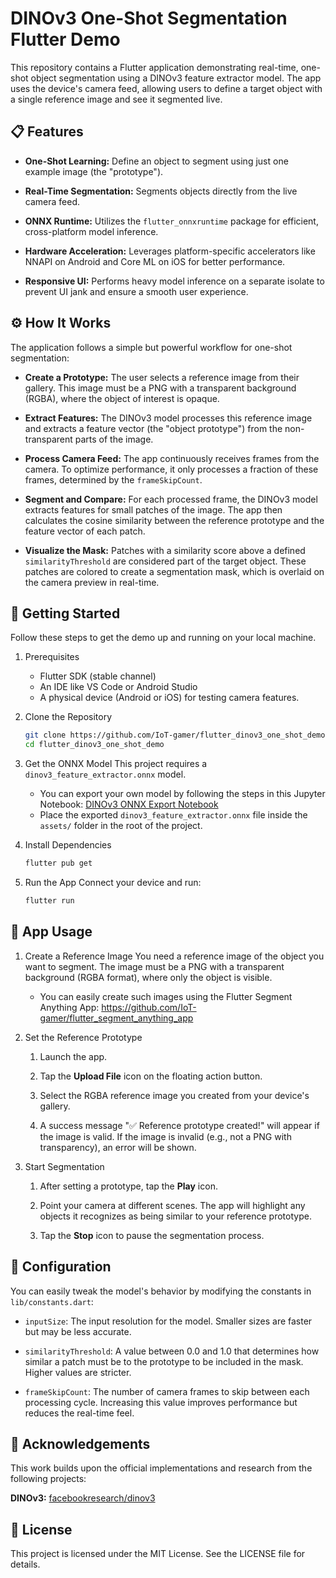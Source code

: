 # DINOv3 One-Shot Segmentation Flutter Demo

This repository contains a Flutter application demonstrating real-time, one-shot object segmentation using a DINOv3 feature extractor model. The app uses the device's camera feed, allowing users to define a target object with a single reference image and see it segmented live.

## 📋 Features

* **One-Shot Learning:** Define an object to segment using just one example image (the "prototype").

* **Real-Time Segmentation:** Segments objects directly from the live camera feed.

* **ONNX Runtime:** Utilizes the `flutter_onnxruntime` package for efficient, cross-platform model inference.

* **Hardware Acceleration:** Leverages platform-specific accelerators like NNAPI on Android and Core ML on iOS  for better performance.

* **Responsive UI:** Performs heavy model inference on a separate isolate to prevent UI jank and ensure a smooth user experience.

## ⚙️ How It Works

The application follows a simple but powerful workflow for one-shot segmentation:

* **Create a Prototype:** The user selects a reference image from their gallery. This image must be a PNG with a transparent background (RGBA), where the object of interest is opaque.

* **Extract Features:** The DINOv3 model processes this reference image and extracts a feature vector (the "object prototype") from the non-transparent parts of the image.

* **Process Camera Feed:** The app continuously receives frames from the camera. To optimize performance, it only processes a fraction of these frames, determined by the `frameSkipCount`.

* **Segment and Compare:** For each processed frame, the DINOv3 model extracts features for small patches of the image. The app then calculates the cosine similarity between the reference prototype and the feature vector of each patch.

* **Visualize the Mask:** Patches with a similarity score above a defined `similarityThreshold` are considered part of the target object. These patches are colored to create a segmentation mask, which is overlaid on the camera preview in real-time.

## 🚀 Getting Started

Follow these steps to get the demo up and running on your local machine.

1. Prerequisites
    * Flutter SDK (stable channel)
    * An IDE like VS Code or Android Studio
    * A physical device (Android or iOS) for testing camera features.

2. Clone the Repository
    ```bash
    git clone https://github.com/IoT-gamer/flutter_dinov3_one_shot_demo.git
    cd flutter_dinov3_one_shot_demo
    ```

3. Get the ONNX Model
    This project requires a `dinov3_feature_extractor.onnx` model.
    * You can export your own model by following the steps in this Jupyter Notebook:
[DINOv3 ONNX Export Notebook](https://github.com/IoT-gamer/segment-anything-dinov3-onnx/blob/main/notebooks/dinov3_onnx_export.ipynb)
    * Place the exported `dinov3_feature_extractor.onnx` file inside the `assets/` folder in the root of the project.

4. Install Dependencies
    ```bash
    flutter pub get
    ```

4. Run the App
    Connect your device and run:
    ```bash
    flutter run
    ```

##  📱 App Usage

1. Create a Reference Image
You need a reference image of the object you want to segment. The image must be a PNG with a transparent background (RGBA format), where only the object is visible.

    * You can easily create such images using the Flutter Segment Anything App:
    https://github.com/IoT-gamer/flutter_segment_anything_app

2. Set the Reference Prototype
    1. Launch the app.

    2. Tap the **Upload File** icon on the floating action button.

    3. Select the RGBA reference image you created from your device's gallery.

    4. A success message "✅ Reference prototype created!" will appear if the image is valid. If the image is invalid (e.g., not a PNG with transparency), an error will be shown.


3. Start Segmentation
    1. After setting a prototype, tap the **Play** icon.

    2. Point your camera at different scenes. The app will highlight any objects it recognizes as being similar to your reference prototype.

    3. Tap the **Stop** icon to pause the segmentation process.

## 🔧 Configuration

You can easily tweak the model's behavior by modifying the constants in `lib/constants.dart`:

* `inputSize`: The input resolution for the model. Smaller sizes are faster but may be less accurate.

* `similarityThreshold`: A value between 0.0 and 1.0 that determines how similar a patch must be to the prototype to be included in the mask. Higher values are stricter.

* `frameSkipCount`: The number of camera frames to skip between each processing cycle. Increasing this value improves performance but reduces the real-time feel.

## 🙏 Acknowledgements
This work builds upon the official implementations and research from the following projects:

**DINOv3:** [facebookresearch/dinov3](https://github.com/facebookresearch/dinov3)

## 📜 License

This project is licensed under the MIT License. See the LICENSE file for details.